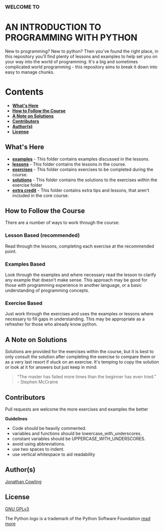 ### WELCOME TO 
# AN INTRODUCTION TO PROGRAMMING WITH PYTHON

New to programming? New to python?
Then you've found the right place, in this repository you'll find plenty of
lessons and examples to help set you on your way into the world of programming.
It's a big and sometimes complicated world programming - this repository aims
to break it down into easy to manage chunks.

# Contents

 * [**What's Here**](#whats-here) 
 * [**How to Follow the Course**](#how-to-follow-the-course)
 * [**A Note on Solutions**](#a-note-on-solutions)
 * [**Contributors**](#contributors)
 * [**Author(s)**](#authors)
 * [**License**](#license)

## What's Here

* [**examples**](examples) - This folder contains examples discussed in the lessons.
* [**lessons**](lessons) - This folder contains the lessons in the course.
* [**exercises**](exercises) - This folder contains exercises to be completed during the course.
* [**solutions**](solutions) - This folder contains the solutions to the exercises within the exercise folder
* [**extra credit**](extra_credit) - This  folder contains extra tips and lessons, that aren't included in the core course.

## How to Follow the Course

There are a number of ways to work through the course:

### Lesson Based (recommended)

Read through the lessons, completing each exercise at the recommended point.

### Examples Based

Look through the examples and where necessary read the lesson to clarify any
example that doesn't make sense.
This approach may be good for those with programming experience in another
language, or a basic understanding of programming concepts.

### Exercise Based

Just work through the exercises and uses the examples or lessons where necessary
to fill gaps in understanding.
This may be appropriate as a refresher for those who already know python.

## A Note on Solutions

Solutions are provided for the exercises within the course, but it is best to
only consult the solution after completing the exercise to compare them or as
a very last resort if stuck on an exercise.
It's temping to copy the solution or look at it for answers but just keep in
mind:
> “The master has failed more times than the beginner has even tried.”  
> \- Stephen McCraine

## Contributors

Pull requests are welcome the more exercises and examples the better

**Guidelines**

* Code should be heavily commented.
* variables and functions should be lowercase_with_underscores.
* constant variables should be UPPERCASE_WITH_UNDERSCORES.
* avoid using abbreviations.
* use two spaces to indent.
* use vertical whitespace to aid readability

## Author(s)
[Jonathan Cowling](https://github.com/cowlingj)

## License
[GNU GPLv3](LICENSE.md)

The Python logo is a trademark of the Python Software Foundation [read more](https://www.python.org/psf/trademarks)
